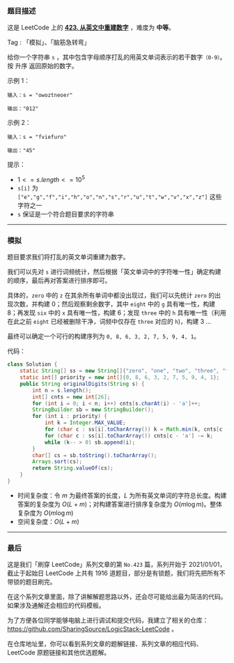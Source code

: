 ### 题目描述

这是 LeetCode 上的 **[423. 从英文中重建数字](https://leetcode-cn.com/problems/reconstruct-original-digits-from-english/solution/gong-shui-san-xie-nao-jin-ji-zhuan-wan-m-vg7a/)** ，难度为 **中等**。

Tag : 「模拟」、「脑筋急转弯」



给你一个字符串 `s` ，其中包含字母顺序打乱的用英文单词表示的若干数字`（0-9）`。按 升序 返回原始的数字。

示例 1：
```
输入：s = "owoztneoer"

输出："012"
```
示例 2：
```
输入：s = "fviefuro"

输出："45"
```

提示：
* $1 <= s.length <= 10^5$
* `s[i]` 为 `["e","g","f","i","h","o","n","s","r","u","t","w","v","x","z"]` 这些字符之一
* `s` 保证是一个符合题目要求的字符串

---

### 模拟

题目要求我们将打乱的英文单词重建为数字。

我们可以先对 `s` 进行词频统计，然后根据「英文单词中的字符唯一性」确定构建的顺序，最后再对答案进行排序即可。

具体的，`zero` 中的 `z` 在其余所有单词中都没出现过，我们可以先统计 `zero` 的出现次数，并构建 $0$；然后观察剩余数字，其中 `eight` 中的 `g` 具有唯一性，构建 $8$；再发现 `six` 中的 `x` 具有唯一性，构建 $6$；发现 `three` 中的 `h` 具有唯一性（利用在此之前 `eight` 已经被删除干净，词频中仅存在 `three` 对应的 `h`)，构建 $3$ ...

最终可以确定一个可行的构建序列为 `0, 8, 6, 3, 2, 7, 5, 9, 4, 1`。

代码：
```java
class Solution {
    static String[] ss = new String[]{"zero", "one", "two", "three", "four", "five", "six", "seven", "eight", "nine"};
    static int[] priority = new int[]{0, 8, 6, 3, 2, 7, 5, 9, 4, 1};
    public String originalDigits(String s) {
        int n = s.length();
        int[] cnts = new int[26];
        for (int i = 0; i < n; i++) cnts[s.charAt(i) - 'a']++;
        StringBuilder sb = new StringBuilder();
        for (int i : priority) {
            int k = Integer.MAX_VALUE;
            for (char c : ss[i].toCharArray()) k = Math.min(k, cnts[c - 'a']);
            for (char c : ss[i].toCharArray()) cnts[c - 'a'] -= k;
            while (k-- > 0) sb.append(i);
        }
        char[] cs = sb.toString().toCharArray();
        Arrays.sort(cs);
        return String.valueOf(cs);
    }
}
```
* 时间复杂度：令 $m$ 为最终答案的长度，$L$ 为所有英文单词的字符总长度。构建答案的复杂度为 $O(L + m)$；对构建答案进行排序复杂度为 $O(m\log{m})$。整体复杂度为 $O(m\log{m})$
* 空间复杂度：$O(L + m)$

---

### 最后

这是我们「刷穿 LeetCode」系列文章的第 `No.423` 篇，系列开始于 2021/01/01，截止于起始日 LeetCode 上共有 1916 道题目，部分是有锁题，我们将先把所有不带锁的题目刷完。

在这个系列文章里面，除了讲解解题思路以外，还会尽可能给出最为简洁的代码。如果涉及通解还会相应的代码模板。

为了方便各位同学能够电脑上进行调试和提交代码，我建立了相关的仓库：https://github.com/SharingSource/LogicStack-LeetCode 。

在仓库地址里，你可以看到系列文章的题解链接、系列文章的相应代码、LeetCode 原题链接和其他优选题解。

